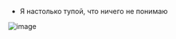 - Я настолько тупой, что ничего не понимаю

![image](https://user-images.githubusercontent.com/103038284/167572318-c6479c44-0d8d-456c-b108-4aefe6f5a93c.png)

